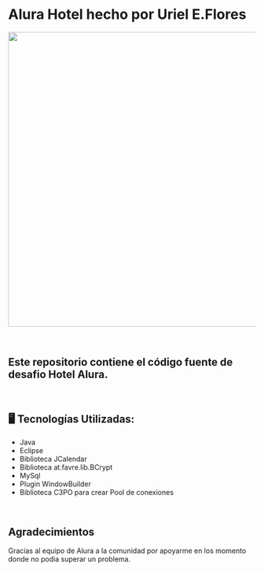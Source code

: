 # Alura Hotel hecho por Uriel E.Flores

<p align="center" >
     <img width="600" heigth="600" src="https://user-images.githubusercontent.com/91544872/189419249-06b539da-7cf2-4d40-a711-618a5c872096.png">
</p>
</br>

## Este repositorio contiene el código fuente de desafio Hotel Alura.
</br>

## 🖥️ Tecnologías Utilizadas:
- Java
- Eclipse
- Biblioteca JCalendar
- Biblioteca at.favre.lib.BCrypt
- MySql
- Plugin WindowBuilder
- Biblioteca C3PO para crear Pool de conexiones
</br>

## Agradecimientos
Gracias al equipo de Alura a la comunidad por apoyarme en los momento donde no podia superar un problema. 

